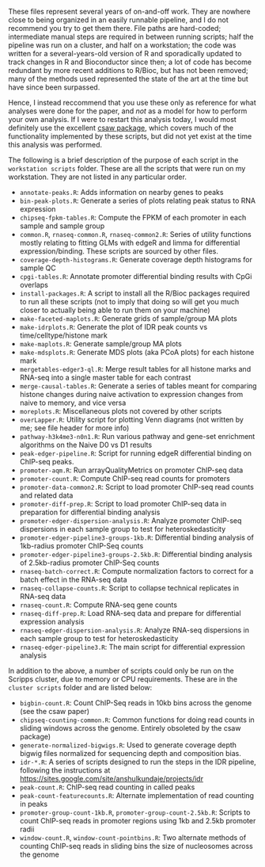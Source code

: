These files represent several years of on-and-off work. They are
nowhere close to being organized in an easily runnable pipeline, and I
do not recommend you try to get them there. File paths are hard-coded;
intermediate manual steps are required in between running scripts;
half the pipeline was run on a cluster, and half on a workstation; the
code was written for a several-years-old version of R and sporadically
updated to track changes in R and Bioconductor since then; a lot of
code has become redundant by more recent additions to R/Bioc, but has
not been removed; many of the methods used represented the state of
the art at the time but have since been surpassed.

Hence, I instead reccommend that you use these only as reference for
what analyses were done for the paper, and *not* as a model for how to
perform your own analysis. If I were to restart this analysis today, I
would most definitely use the excellent
[csaw package](https://bioconductor.org/packages/release/bioc/html/csaw.html),
which covers much of the functionality implemented by these scripts,
but did not yet exist at the time this analysis was performed.

The following is a brief description of the purpose of each script in
the `workstation scripts` folder. These are all the scripts that were
run on my workstation. They are not listed in any particular order.

* `annotate-peaks.R`: Adds information on nearby genes to peaks
* `bin-peak-plots.R`: Generate a series of plots relating peak status
  to RNA expression
* `chipseq-fpkm-tables.R`: Compute the FPKM of each promoter in each
  sample and sample group
* `common.R`, `rnaseq-common.R`, `rnaseq-common2.R`: Series of utility
  functions mostly relating to fitting GLMs with edgeR and limma for
  differential expression/binding. These scripts are sourced by other
  files.
* `coverage-depth-histograms.R`: Generate coverage depth histograms
  for sample QC
* `cpgi-tables.R`: Annotate promoter differential binding results with
  CpGi overlaps
* `install-packages.R`: A script to install all the R/Bioc packages
  required to run all these scripts (not to imply that doing so will
  get you much closer to actually being able to run them on your
  machine)
* `make-faceted-maplots.R`: Generate grids of sample/group MA plots
* `make-idrplots.R`: Generate the plot of IDR peak counts vs
  time/celltype/histone mark
* `make-maplots.R`: Generate sample/group MA plots
* `make-mdsplots.R`: Generate MDS plots (aka PCoA plots) for each histone mark
* `mergetables-edger3-ql.R`: Merge result tables for all histone marks
  and RNA-seq into a single master table for each contrast
* `merge-causal-tables.R`: Generate a series of tables meant for
  comparing histone changes during naive activation to expression
  changes from naive to memory, and vice versa
* `moreplots.R`: Miscellaneous plots not covered by other scripts
* `overLapper.R`: Utility script for plotting Venn diagrams (not
  written by me; see file header for more info)
* `pathway-h3k4me3-n0n1.R`: Run various pathway and gene-set
  enrichment algorithms on the Naive D0 vs D1 results
* `peak-edger-pipeline.R`: Script for running edgeR differential
  binding on ChIP-seq peaks.
* `promoter-aqm.R`: Run arrayQualityMetrics on promoter ChIP-seq data
* `promoter-count.R`: Compute ChIP-seq read counts for promoters
* `promoter-data-common2.R`: Script to load promoter ChIP-seq read
  counts and related data
* `promoter-diff-prep.R`: Script to load promoter ChIP-seq data in
  preparation for differential binding analysis
* `promoter-edger-dispersion-analysis.R`: Analyze promoter ChIP-seq
  dispersions in each sample group to test for heteroskedasticity
* `promoter-edger-pipeline3-groups-1kb.R`: Differential binding
  analysis of 1kb-radius promoter ChIP-Seq counts
* `promoter-edger-pipeline3-groups-2.5kb.R`: Differential binding
  analysis of 2.5kb-radius promoter ChIP-Seq counts
* `rnaseq-batch-correct.R`: Compute normalization factors to correct
  for a batch effect in the RNA-seq data
* `rnaseq-collapse-counts.R`: Script to collapse technical replicates
  in RNA-seq data
* `rnaseq-count.R`: Compute RNA-seq gene counts
* `rnaseq-diff-prep.R`: Load RNA-seq data and prepare for differential
  expression analysis
* `rnaseq-edger-dispersion-analysis.R`: Analyze RNA-seq dispersions in
  each sample group to test for heteroskedasticity
* `rnaseq-edger-pipeline3.R`: The main script for differential expression analysis

In addition to the above, a number of scripts could only be run on the
Scripps cluster, due to memory or CPU requirements. These are in the
`cluster scripts` folder and are listed below:

* `bigbin-count.R`: Count ChIP-Seq reads in 10kb bins across the
  genome (see the csaw paper)
* `chipseq-counting-common.R`: Common functions for doing read counts
  in sliding windows across the genome. Entirely obsoleted by the csaw
  package)
* `generate-normalized-bigwigs.R`: Used to generate coverage depth
  bigwig files normalized for sequencing depth and composition bias.
* `idr-*.R`: A series of scripts designed to run the steps in the IDR
  pipeline, following the instructions at
  https://sites.google.com/site/anshulkundaje/projects/idr
* `peak-count.R`: ChIP-seq read counting in called peaks
* `peak-count-featurecounts.R`: Alternate implementation of read
  counting in peaks
* `promoter-group-count-1kb.R`, `promoter-group-count-2.5kb.R`:
  Scripts to count ChIP-seq reads in promoter regions using 1kb and
  2.5kb promoter radii
* `window-count.R`, `window-count-pointbins.R`: Two alternate methods
  of counting ChIP-seq reads in sliding bins the size of nucleosomes
  across the genome
